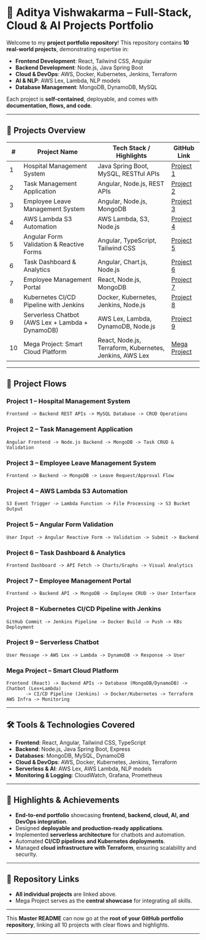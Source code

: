 # 🌟 Aditya Vishwakarma – Full-Stack, Cloud & AI Projects Portfolio

Welcome to my **project portfolio repository**!
This repository contains **10 real-world projects**, demonstrating expertise in:

* **Frontend Development**: React, Tailwind CSS, Angular
* **Backend Development**: Node.js, Java Spring Boot
* **Cloud & DevOps**: AWS, Docker, Kubernetes, Jenkins, Terraform
* **AI & NLP**: AWS Lex, Lambda, NLP models
* **Database Management**: MongoDB, DynamoDB, MySQL

Each project is **self-contained**, deployable, and comes with **documentation, flows, and code**.

---

## 📂 Projects Overview

| #  | Project Name                                     | Tech Stack / Highlights                                 | GitHub Link                                                                          |
| -- | ------------------------------------------------ | ------------------------------------------------------- | ------------------------------------------------------------------------------------ |
| 1  | Hospital Management System                       | Java Spring Boot, MySQL, RESTful APIs                   | [Project 1](https://github.com/<your-username>/project-1-hms)                        |
| 2  | Task Management Application                      | Angular, Node.js, REST APIs                             | [Project 2](https://github.com/<your-username>/project-2-task)                       |
| 3  | Employee Leave Management System                 | Angular, Node.js, MongoDB                               | [Project 3](https://github.com/<your-username>/project-3-leaves)                     |
| 4  | AWS Lambda S3 Automation                         | AWS Lambda, S3, Node.js                                 | [Project 4](https://github.com/<your-username>/project-4-lambda)                     |
| 5  | Angular Form Validation & Reactive Forms         | Angular, TypeScript, Tailwind CSS                       | [Project 5](https://github.com/<your-username>/project-5-angular-forms)              |
| 6  | Task Dashboard & Analytics                       | Angular, Chart.js, Node.js                              | [Project 6](https://github.com/<your-username>/project-6-dashboard)                  |
| 7  | Employee Management Portal                       | React, Node.js, MongoDB                                 | [Project 7](https://github.com/<your-username>/project-7-ems)                        |
| 8  | Kubernetes CI/CD Pipeline with Jenkins           | Docker, Kubernetes, Jenkins, Node.js                    | [Project 8](https://github.com/<your-username>/project-8-k8s-jenkins)                |
| 9  | Serverless Chatbot (AWS Lex + Lambda + DynamoDB) | AWS Lex, Lambda, DynamoDB, Node.js                      | [Project 9](https://github.com/<your-username>/project-9-serverless-chatbot)         |
| 10 | Mega Project: Smart Cloud Platform               | React, Node.js, Terraform, Kubernetes, Jenkins, AWS Lex | [Mega Project](https://github.com/<your-username>/mega-project-smart-cloud-platform) |

---

## 🔄 Project Flows

### Project 1 – Hospital Management System

```
Frontend -> Backend REST APIs -> MySQL Database -> CRUD Operations
```

### Project 2 – Task Management Application

```
Angular Frontend -> Node.js Backend -> MongoDB -> Task CRUD & Validation
```

### Project 3 – Employee Leave Management System

```
Frontend -> Backend -> MongoDB -> Leave Request/Approval Flow
```

### Project 4 – AWS Lambda S3 Automation

```
S3 Event Trigger -> Lambda Function -> File Processing -> S3 Bucket Output
```

### Project 5 – Angular Form Validation

```
User Input -> Angular Reactive Form -> Validation -> Submit -> Backend
```

### Project 6 – Task Dashboard & Analytics

```
Frontend Dashboard -> API Fetch -> Charts/Graphs -> Visual Analytics
```

### Project 7 – Employee Management Portal

```
Frontend -> Backend API -> MongoDB -> Employee CRUD -> User Interface
```

### Project 8 – Kubernetes CI/CD Pipeline with Jenkins

```
GitHub Commit -> Jenkins Pipeline -> Docker Build -> Push -> K8s Deployment
```

### Project 9 – Serverless Chatbot

```
User Message -> AWS Lex -> Lambda -> DynamoDB -> Response -> User
```

### Mega Project – Smart Cloud Platform

```
Frontend (React) -> Backend APIs -> Database (MongoDB/DynamoDB) -> Chatbot (Lex+Lambda)
       -> CI/CD Pipeline (Jenkins) -> Docker/Kubernetes -> Terraform AWS Infra -> Monitoring
```

---

## 🛠️ Tools & Technologies Covered

* **Frontend**: React, Angular, Tailwind CSS, TypeScript
* **Backend**: Node.js, Java Spring Boot, Express
* **Databases**: MongoDB, MySQL, DynamoDB
* **Cloud & DevOps**: AWS, Docker, Kubernetes, Jenkins, Terraform
* **Serverless & AI**: AWS Lex, AWS Lambda, NLP models
* **Monitoring & Logging**: CloudWatch, Grafana, Prometheus

---

## 📌 Highlights & Achievements

* **End-to-end portfolio** showcasing **frontend, backend, cloud, AI, and DevOps integration**.
* Designed **deployable and production-ready applications**.
* Implemented **serverless architecture** for chatbots and automation.
* Automated **CI/CD pipelines and Kubernetes deployments**.
* Managed **cloud infrastructure with Terraform**, ensuring scalability and security.

---

## 🔗 Repository Links

* **All individual projects** are linked above.
* Mega Project serves as the **central showcase** for integrating all skills.

---

This **Master README** can now go at the **root of your GitHub portfolio repository**, linking all 10 projects with clear flows and highlights.

---

